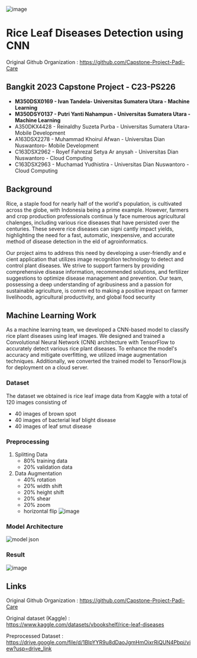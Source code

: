![image](https://github.com/user-attachments/assets/6058a7b1-46f0-4c60-abe4-07f87c6667d9)

# Rice Leaf Diseases Detection using CNN
Original Github Organization : https://github.com/Capstone-Project-Padi-Care

## Bangkit 2023 Capstone Project - C23-PS226 
- **M350DSX0169 - Ivan Tandela- Universitas Sumatera Utara - Machine Learning**
- **M350DSY0137 - Putri Yanti Nahampun - Universitas Sumatera Utara - Machine Learning**
- A350DKX4428 - Reinaldhy Suzeta Purba - Universitas Sumatera Utara- Mobile Development
- A163DSX2278 - Muhammad Khoirul Afwan - Universitas Dian Nuswantoro- Mobile Development
- C163DSX2962 - Royef Fahrezal Setya Ar anysah - Universitas Dian Nuswantoro - Cloud Computing
- C163DSX2963 - Muchamad Yudhistira - Universitas Dian Nuswantoro - Cloud Computing

## Background
Rice, a staple food for nearly half of the world's population, is cultivated across the globe, with Indonesia being a prime example. However, farmers and crop production professionals continua ly face numerous agricultural chalenges, including various rice diseases that have persisted over the centuries. These severe rice diseases can signi cantly impact yields, highlighting the need for a fast, automatic, inexpensive, and accurate method of disease detection in the eld of agroinformatics. 

Our project aims to address this need by developing a user-friendly and e cient application that utilizes image recognition technology to detect and control plant diseases. We strive to support farmers by providing comprehensive disease information, recommended solutions, and fertilizer suggestions to optimize disease management and prevention. Our team, possessing a deep understanding of agribusiness and a passion for sustainable agriculture, is commi ed to making a positive impact on farmer livelihoods, agricultural productivity, and global food security

## Machine Learning Work
As a machine learning team, we developed a CNN-based model to classify rice plant diseases using leaf images. We designed and trained a Convolutional Neural Network (CNN) architecture with TensorFlow to accurately detect various rice plant diseases. To enhance the model's accuracy and mitigate overfitting, we utilized image augmentation techniques. Additionally, we converted the trained model to TensorFlow.js for deployment on a cloud server.

### Dataset
The dataset we obtained is rice leaf image data from Kaggle with a total of 120 images consisting of 
- 40 images of brown spot
- 40 images of bacterial leaf blight disease
- 40 images of leaf smut disease

### Preprocessing
1. Splitting Data
   - 80% training data
   - 20% validation data
2. Data Augmentation
   - 40% rotation 
   - 20% width shift 
   - 20% height shift 
   - 20% shear 
   - 20% zoom
   - horizontal flip
![image](https://github.com/user-attachments/assets/f528f69d-a10f-4394-bc6d-682f4a0ca3e8)

### Model Architecture
![model json](https://github.com/user-attachments/assets/713cf978-0268-4151-82b8-a009cc788cef)

### Result
![image](https://github.com/user-attachments/assets/126aa36e-5132-4eb6-88a9-1892ddb1f1e2)


## Links
Original Github Organization : https://github.com/Capstone-Project-Padi-Care

Original dataset (Kaggle) : https://www.kaggle.com/datasets/vbookshelf/rice-leaf-diseases

Preprocessed Dataset : https://drive.google.com/file/d/1BlpYYR9u8dDaoJgmHmOixrRiQUN4Pbpi/view?usp=drive_link 


